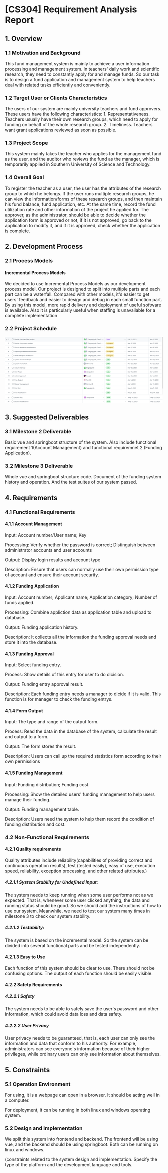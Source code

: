 # [CS304] Requirement Analysis Report

## 1. Overview 

### 1.1 Motivation and Background 

This fund management system is mainly to achieve a user information processing and management system. In teachers' daily work and scientific research, they need to constantly apply for and manage funds. So our task is to design a fund application and management system to help teachers deal with related tasks efficiently and conveniently.

### 1.2 Target User or Clients Characteristics 

The users of our system are mainly university teachers and fund approvers. These users have the following characteristics: 1. Representativeness. Teachers usually have their own research groups, which need to apply for funding on behalf of the whole research group. 2. Timeliness. Teachers want grant applications reviewed as soon as possible.

### 1.3 Project Scope

This system mainly takes the teacher who applies for the management fund as the user, and the auditor who reviews the fund as the manager, which is temporarily applied in Southern University of Science and Technology.

### 1.4 Overall Goal 

To register the teacher as a user, the user has the attributes of the research group to which he belongs. If the user runs multiple research groups, he can view the information/forms of these research groups, and then maintain his fund balance, fund application, etc. At the same time, record the fund utilization rate and other information of the project he applied for. The approver, as the administrator, should be able to decide whether the application form is approved or not, if it is not approved, go back to the application to modify it, and if it is approved, check whether the application is complete.

## 2. Development Process

### 2.1 Process Models

#### Incremental Process Models

We decided to use Incremental Process Models as our development process model. 
Our project is designed to split into multiple parts and each part can be a waterfall. Compared with other models, it's easier to get users' feedback and easier to design and debug in each small function part. By using this model, more rapid delivery and deployment of useful software is available. Also it is particularly useful when staffing is unavailable for a complete implementation





### 2.2 Project Schedule

![](milstone2_pictures/schedule1.png)
![](milstone2_pictures/schedule2.png)

## 3. Suggested Deliverables



### 3.1 Milestone 2 Deliverable

Basic vue and springboot structure of the system. Also include functional requirement 1(Account Management) and functional requiremnet 2 (Funding Application).

### 3.2 Milestone 3 Deliverable

Whole vue and springboot structure code. Document of the funding system history and operation. And the test suites of our system passed.

## 4. Requirements



### 4.1 Functional Requirements

#### 4.1.1 Account Management

Input: 
Account number/User name; Key

Processing: 
Verify whether the password is correct; Distinguish between administrator accounts and user accounts

Output:
Display login results and account type

Description:
Ensure that users can normally use their own permission type of account and ensure their account security.

#### 4.1.2 Funding Application

Input: 
Account number; Applicant name; Application category; Number of funds applied.

Processing: 
Combine appliction data as application table and upload to database.

Output:
Funding application history.

Description:
It collects all the information the funding approval needs and store it into the database.


#### 4.1.3 Funding Approval

Input:
Select funding entry.

Process:
Show details of this entry for user to do dicision.

Output:
Funding entry approval result.

Description:
Each funding entry needs a manager to dicide if it is valid. This function is for manager to check the funding entrys.



#### 4.1.4 Form Output

Input: 
The type and range of the output form.

Process:
Read the data in the database of the system, calculate the result and output to a form.

Output:
The form stores the result.

Description:
Users can call up the required statistics form according to their own permissions

#### 4.1.5 Funding Management

Input: 
Funding distribution; Funding cost.

Processing: 
Show the detailed users' funding management to help users manage their funding.

Output:
Funding management table.

Description:
Users need the system to help them record the condition of funding distribution and cost.

### 4.2 Non-Functional Requirements

#### 4.2.1 Quality requirements 

Quality attributes include reliability(capabilities of providing correct and continuous operation results), test (tested easily), easy of use, execution speed, reliability, exception processing, and other related attributes.) 

##### 4.2.1.1 System Stability for Undefined Input: 

The system needs to keep running when some user performs not as we expected. That is, whenever some user clicked anything, the data and running status should be good. So we should add the instructions of how to use our system. Meanwhile, we need to test our system many times in milestone 3 to check our system stability.

##### 4.2.1.2 Testability:

The system is based on the incremental model. So the system can be divided into several functional parts and be tested independently.


#### 4.2.1.3 Easy to Use

Each function of this system should be clear to use. There should not be confusing options. The output of each function should be easily visible.

#### 4.2.2 Safety Requirements


##### 4.2.2.1 Safety

The system needs to be able to safely save the user's password and other information, which could avoid data loss and data safety.


##### 4.2.2.2 User Privacy

User privacy needs to be guaranteed, that is, each user can only see the information and data that conform to his authority. For example, administrators can see everyone's information because of their higher privileges, while ordinary users can only see information about themselves.

## 5. Constraints

### 5.1 Operation Environment 

For using, it is a webpage can open in a browser. It should be acting well in a computer.

For deployment, it can be running in both linux and windows operating system.


### 5.2 Design and Implementation 

We split this system into frontend and backend. The frontend will be using vue, and the backend should be using springboot. Both can be running on linux and windows.

(constraints related to the system design and implementation. Specify the type of the platform and the development language and tools.